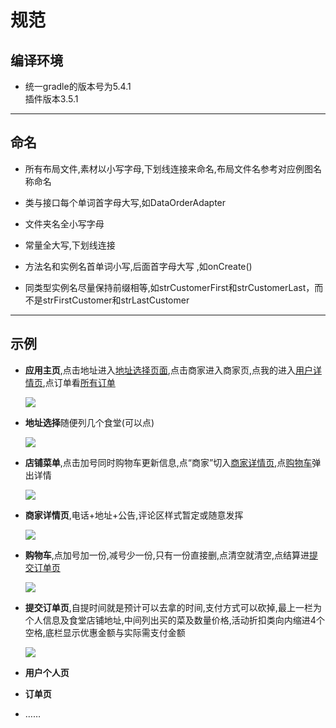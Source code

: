 # 规范  

## 编译环境

* 统一gradle的版本号为5.4.1  
插件版本3.5.1

------
## 命名  

* 所有布局文件,素材以小写字母,下划线连接来命名,布局文件名参考对应例图名称命名  

* 类与接口每个单词首字母大写,如DataOrderAdapter  

* 文件夹名全小写字母  

* 常量全大写,下划线连接  

* 方法名和实例名首单词小写,后面首字母大写 ,如onCreate()  

* 同类型实例名尽量保持前缀相等,如strCustomerFirst和strCustomerLast，而不是strFirstCustomer和strLastCustomer  

------

## 示例  
* **应用主页**,点击地址进入[地址选择页面](),点击商家进入商家页,点我的进入[用户详情页](),点订单看[所有订单]()   

  ![](activity_main.png)

* **地址选择**随便列几个食堂(可以点)  

  ![](activity_address.png)
  
* **店铺菜单**,点击加号同时购物车更新信息,点“商家”切入[商家详情页](),点[购物车]()弹出详情  

  ![](activity_shop_food.png)
  
* **商家详情页**,电话+地址+公告,评论区样式暂定或随意发挥  

  ![](activity_shop_details.png)

* **购物车**,点加号加一份,减号少一份,只有一份直接删,点清空就清空,点结算进[提交订单页]()  

  ![](activity_shopping_car.png)

* **提交订单页**,自提时间就是预计可以去拿的时间,支付方式可以砍掉,最上一栏为个人信息及食堂店铺地址,中间列出买的菜及数量价格,活动折扣类向内缩进4个空格,底栏显示优惠金额与实际需支付金额  

  ![](activity_pushing_order.png)
  
* **用户个人页**  

* **订单页**  

* ……